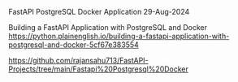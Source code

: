 FastAPI PostgreSQL Docker Application
29-Aug-2024

Building a FastAPI Application with PostgreSQL and Docker
https://python.plainenglish.io/building-a-fastapi-application-with-postgresql-and-docker-5cf67e383554

https://github.com/rajansahu713/FastAPI-Projects/tree/main/Fastapi%20Postgresql%20Docker